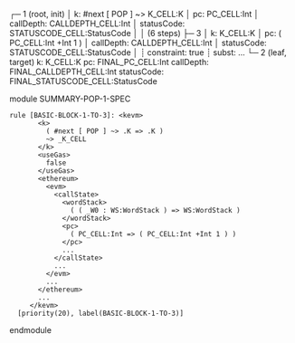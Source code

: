 
┌─ 1 (root, init)
│   k: #next [ POP ] ~> K_CELL:K
│   pc: PC_CELL:Int
│   callDepth: CALLDEPTH_CELL:Int
│   statusCode: STATUSCODE_CELL:StatusCode
│
│  (6 steps)
├─ 3
│   k: K_CELL:K
│   pc: ( PC_CELL:Int +Int 1 )
│   callDepth: CALLDEPTH_CELL:Int
│   statusCode: STATUSCODE_CELL:StatusCode
│
┊  constraint: true
┊  subst: ...
└─ 2 (leaf, target)
    k: K_CELL:K
    pc: FINAL_PC_CELL:Int
    callDepth: FINAL_CALLDEPTH_CELL:Int
    statusCode: FINAL_STATUSCODE_CELL:StatusCode




module SUMMARY-POP-1-SPEC
    
    
    rule [BASIC-BLOCK-1-TO-3]: <kevm>
           <k>
             ( #next [ POP ] ~> .K => .K )
             ~> _K_CELL
           </k>
           <useGas>
             false
           </useGas>
           <ethereum>
             <evm>
               <callState>
                 <wordStack>
                   ( ( _W0 : WS:WordStack ) => WS:WordStack )
                 </wordStack>
                 <pc>
                   ( PC_CELL:Int => ( PC_CELL:Int +Int 1 ) )
                 </pc>
                 ...
               </callState>
               ...
             </evm>
             ...
           </ethereum>
           ...
         </kevm>
      [priority(20), label(BASIC-BLOCK-1-TO-3)]

endmodule
